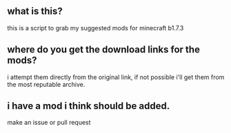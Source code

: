## what is this?
this is a script to grab my suggested mods for minecraft b1.7.3
## where do you get the download links for the mods?
i attempt them directly from the original link, if not possible i'll get them from the most reputable archive.
## i have a mod i think should be added.
make an issue or pull request

